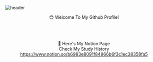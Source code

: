 ![header](https://capsule-render.vercel.app/api?type=cylinder&color=065535&height=150&section=header&text=KIMDAEUN&fontColor=ffffff&fontSize=70&animation=fadeIn&fontAlignY=55)


<div align="center">

:blush: Welcome To My Github Profile!
<br/>
<br/>
<br/>
<br/>
<br/>
:love_letter: Here's My Notion Page
<br/>
Check My Study History
<br/>
https://www.notion.so/b6983e8091f84966b6f3c1ec38358fa5
<br/>
<br/>
<br/>
<br/>


</div>
